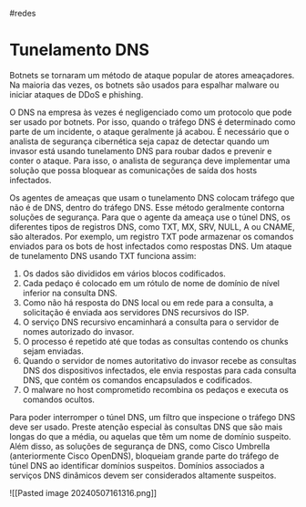 #redes 

# Tunelamento DNS

Botnets se tornaram um método de ataque popular de atores ameaçadores. Na maioria das vezes, os botnets são usados para espalhar malware ou iniciar ataques de DDoS e phishing.

O DNS na empresa às vezes é negligenciado como um protocolo que pode ser usado por botnets. Por isso, quando o tráfego DNS é determinado como parte de um incidente, o ataque geralmente já acabou. É necessário que o analista de segurança cibernética seja capaz de detectar quando um invasor está usando tunelamento DNS para roubar dados e prevenir e conter o ataque. Para isso, o analista de segurança deve implementar uma solução que possa bloquear as comunicações de saída dos hosts infectados.

Os agentes de ameaças que usam o tunelamento DNS colocam tráfego que não é de DNS, dentro do tráfego DNS. Esse método geralmente contorna soluções de segurança. Para que o agente da ameaça use o túnel DNS, os diferentes tipos de registros DNS, como TXT, MX, SRV, NULL, A ou CNAME, são alterados. Por exemplo, um registro TXT pode armazenar os comandos enviados para os bots de host infectados como respostas DNS. Um ataque de tunelamento DNS usando TXT funciona assim:

1. Os dados são divididos em vários blocos codificados.
2. Cada pedaço é colocado em um rótulo de nome de domínio de nível inferior na consulta DNS.
3. Como não há resposta do DNS local ou em rede para a consulta, a solicitação é enviada aos servidores DNS recursivos do ISP.
4. O serviço DNS recursivo encaminhará a consulta para o servidor de nomes autorizado do invasor.
5. O processo é repetido até que todas as consultas contendo os chunks sejam enviadas.
6. Quando o servidor de nomes autoritativo do invasor recebe as consultas DNS dos dispositivos infectados, ele envia respostas para cada consulta DNS, que contém os comandos encapsulados e codificados.
7. O malware no host comprometido recombina os pedaços e executa os comandos ocultos.

Para poder interromper o túnel DNS, um filtro que inspecione o tráfego DNS deve ser usado. Preste atenção especial às consultas DNS que são mais longas do que a média, ou aquelas que têm um nome de domínio suspeito. Além disso, as soluções de segurança de DNS, como Cisco Umbrella (anteriormente Cisco OpenDNS), bloqueiam grande parte do tráfego de túnel DNS ao identificar domínios suspeitos. Domínios associados a serviços DNS dinâmicos devem ser considerados altamente suspeitos.

![[Pasted image 20240507161316.png]]

























